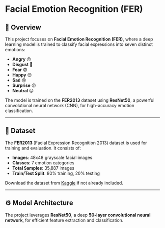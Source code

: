# **Facial Emotion Recognition (FER)**  

## 📌 **Overview**  
This project focuses on **Facial Emotion Recognition (FER)**, where a deep learning model is trained to classify facial expressions into seven distinct emotions:  

- **Angry** 😠  
- **Disgust** 🤢  
- **Fear** 😨  
- **Happy** 😊  
- **Sad** 😢  
- **Surprise** 😲  
- **Neutral** 😐  

The model is trained on the **FER2013** dataset using **ResNet50**, a powerful convolutional neural network (CNN), for high-accuracy emotion classification.  

---

## 📂 **Dataset**  
The **FER2013** (Facial Expression Recognition 2013) dataset is used for training and evaluation. It consists of:  

- **Images**: 48x48 grayscale facial images  
- **Classes**: 7 emotion categories  
- **Total Samples**: 35,887 images  
- **Train/Test Split**: 80% training, 20% testing  

Download the dataset from [Kaggle](https://www.kaggle.com/datasets/msambare/fer2013) if not already included.  

---

## ⚙️ **Model Architecture**  
The project leverages **ResNet50**, a deep **50-layer convolutional neural network**, for efficient feature extraction and classification.  


